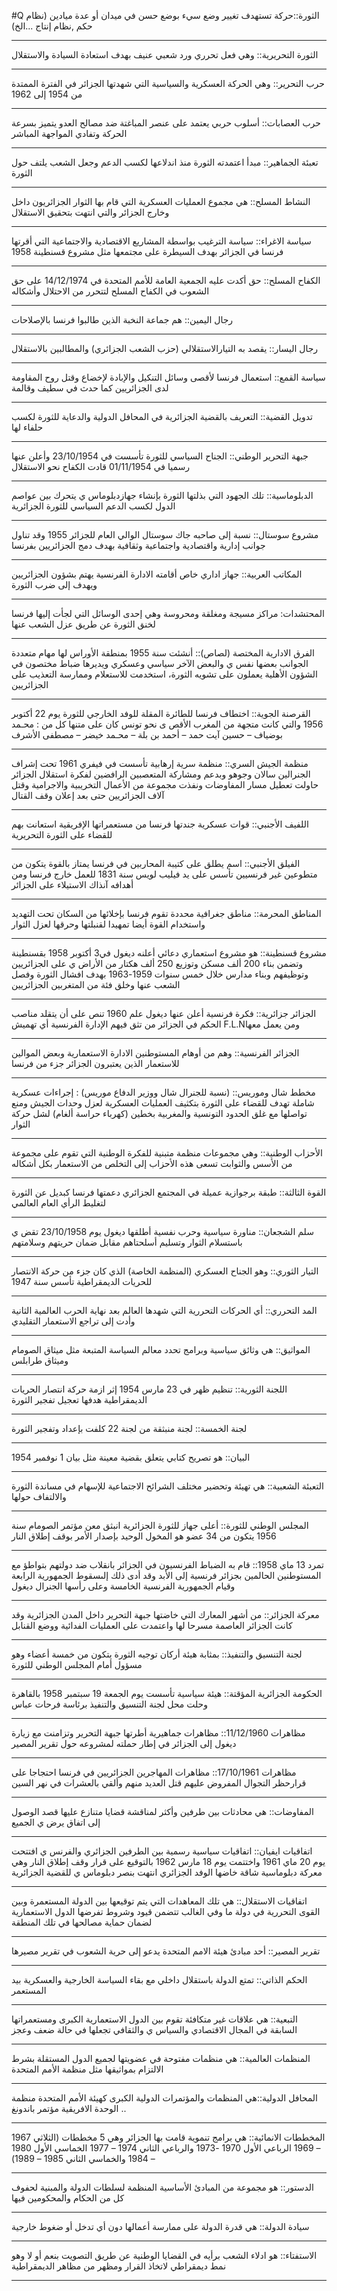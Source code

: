 #Q 
الثورة::حركة تستهدف تغيير وضع سيء بوضع حسن في ميدان أو عدة ميادين (نظام حكم ,نظام إنتاج ...الخ)
***
الثورة التحريرية:: وهي فعل تحرري ورد شعبي عنيف بهدف استعادة السيادة والاستقلال
***
حرب التحرير:: وهي الحركة العسكرية والسياسية التي شهدتها الجزائر في الفترة الممتدة من  1954 إلى 1962
***
حرب العصابات:: أسلوب حربي يعتمد على عنصر المباغتة ضد مصالح العدو يتميز بسرعة الحركة وتفادي المواجهة المباشر
***
تعبئة الجماهير:: مبدأ اعتمدته الثورة منذ اندلاعها لكسب الدعم وجعل الشعب يلتف حول الثورة
***
 النشاط المسلح:: هي مجموع العمليات العسكرية التي قام بها الثوار الجزائريون داخل وخارج الجزائر والتي انتهت بتحقيق الاستقلال 
***
سياسة الاغراء:: سياسة الترغيب بواسطة المشاريع الاقتصادية والاجتماعية التي أقرتها فرنسا في الجزائر بهدف السيطرة على مجتمعها مثل مشروع قسنطينة 1958
***
الكفاح المسلح:: حق أكدت عليه الجمعية العامة للأمم المتحدة في 14/12/1974 على حق الشعوب في الكفاح المسلح لتتحرر من الاحتلال وأشكاله
***
رجال اليمين:: هم جماعة النخبة الذين طالبوا فرنسا بالإصلاحات
***
 رجال اليسار:: يقصد به التيارالاستقلالي (حزب الشعب الجزائري) والمطالبين بالاستقلال
 ***
 سياسة القمع:: استعمال فرنسا لأقصى وسائل التنكيل والإبادة لإخضاع وقتل روح المقاومة لدى الجزائريين كما حدث في سطيف وقالمة
 ***
 تدويل القضية:: التعريف بالقضية الجزائرية في المحافل الدولية والدعاية للثورة لكسب حلفاء لها
 ***
 جبهة التحرير الوطني:: الجناح السياسي للثورة تأسست في 23/10/1954 وأعلن عنها رسميا في 01/11/1954 قادت الكفاح نحو الاستقلال
 ***
 الدبلوماسية:: تلك الجهود التي بذلتها الثورة بإنشاء جهازدبلوماس ي يتحرك بين عواصم الدول لكسب الدعم السياسي للثورة الجزائرية
***
مشروع سوستال:: نسبة إلى صاحبه جاك سوستال الوالي العام للجزائر 1955 وقد تناول جوانب إدارية واقتصادية واجتماعية وثقافية بهدف دمج الجزائريين بفرنسا
***
المكاتب العربية:: جهاز اداري خاص أقامته الادارة الفرنسية يهتم بشؤون الجزائريين ويهدف إلى ضرب الثورة 
***
المحتشدات: مراكز مسيجة ومغلقة ومحروسة وهي إحدى الوسائل التي لجأت إليها فرنسا لخنق الثورة عن طريق عزل الشعب عنها
***
الفرق الادارية المختصة (لصاص):: أنشئت سنة 1955 بمنطقة الأوراس لها مهام متعددة الجوانب بعضها نفس ي والبعض الآخر سياسي وعسكري ويديرها ضباط مختصون في الشؤون الأهلية يعملون على تشويه الثورة، استخدمت للاستعلام وممارسة التعذيب على الجزائريين
***
القرصنة الجوية:: اختطاف فرنسا للطائرة المقلة للوفد الخارجي للثورة يوم 22 أكتوبر 1956 والتي كانت متجهة من المغرب الأقص ى نحو تونس كان على متنها كل من : محـمد بوضياف – حسين آيت حمد – أحمد بن بلة – محـمد خيضر – مصطفى الأشرف
***
منظمة الجيش السري:: منظمة سرية إرهابية تأسست في فيفري 1961 تحت إشراف الجنرالين سالان وجوهو وبدعم ومشاركة المتعصبين الرافضين لفكرة استقلال الجزائر حاولت تعطيل مسار المفاوضات ونفذت مجموعة من الأعمال التخريبية والاجرامية وقتل آلاف الجزائريين حتى بعد إعلان وقف القتال 
***
اللفيف الأجنبي:: قوات عسكرية جندتها فرنسا من مستعمراتها الإفريقية استعانت بهم للقضاء على الثورة التحريرية
***
الفيلق الأجنبي:: اسم يطلق على كتيبة المحاربين في فرنسا يمتاز بالقوة يتكون من متطوعين غير فرنسيين تأسس على يد فيليب لويس سنة 1831 للعمل خارج فرنسا ومن أهدافه آنذاك الاستيلاء على الجزائر
***
المناطق المحرمة:: مناطق جغرافية محددة تقوم فرنسا بإخلائها من السكان تحت التهديد واستخدام القوة أيضا تمهيدا لقنبلتها وحرقها لعزل الثوار
***
مشروع قسنطينة:: هو مشروع استعماري دعائي أعلنه ديغول في3 أكتوبر 1958 بقسنطينة وتضمن بناء 200 ألف مسكن وتوزيع 250 ألف هكتار من الأراض ي على الجزائريين وتوظيفهم وبناء مدارس خلال خمس سنوات 1959-1963 بهدف افشال الثورة وفصل الشعب عنها وخلق فئة من المتغربين الجزائريين
***
الجزائر جزائرية:: فكرة فرنسية أعلن عنها ديغول علم 1960 تنص على أن يتقلد مناصب الحكم في الجزائر من تثق فيهم الإدارة الفرنسية أي تهميش F.L.Nومن يعمل معها 
***
الجزائر الفرنسية:: وهم من أوهام المستوطنين الادارة الاستعمارية وبعض الموالين للاستعمار الذين يعتبرون الجزائر جزء من فرنسا
***
مخطط شال وموريس:: (نسبة للجنرال شال ووزير الدفاع موريس) : إجراءات عسكرية شاملة تهدف للقضاء على الثورة بتكثيف العمليات العسكرية لعزل وحدات الجيش ومنع تواصلها مع غلق الحدود التونسية والمغربية بخطين (كهرباء حراسة ألغام) لشل حركة الثوار 
***
الأحزاب الوطنية:: وهي مجموعات منظمة متبنية للفكرة الوطنية التي تقوم على مجموعة من الأسس والثوابت تسعى هذه الأحزاب إلى التخلص من الاستعمار بكل أشكاله 
***
القوة الثالثة:: طبقة برجوازية عميلة في المجتمع الجزائري دعمتها فرنسا كبديل عن الثورة لتغليط الرأي العام العالمي
***
سلم الشجعان:: مناورة سياسية وحرب نفسية أطلقها ديغول يوم 23/10/1958 تقض ي باستسلام الثوار وتسليم أسلحتاهم مقابل ضمان حريتهم وسلامتهم 
***
التيار الثوري:: وهو الجناح العسكري (المنظمة الخاصة) الذي كان جزء من حركة الانتصار للحريات الديمقراطية تأسس سنة 1947 
***
المد التحرري:: أي الحركات التحررية التي شهدها العالم بعد نهاية الحرب العالمية الثانية وأدت إلى تراجع الاستعمار التقليدي 
***
المواثيق:: هي وثائق سياسية وبرامج تحدد معالم السياسة المتبعة مثل ميثاق الصومام وميثاق طرابلس
***
اللجنة الثورية:: تنظيم ظهر في 23 مارس 1954 إثر ازمة حركة انتصار الحريات الديمقراطية هدفها تعجيل تفجير الثورة 
***
لجنة الخمسة:: لجنة منبثقة من لجنة 22 كلفت بإعداد وتفجير الثورة 
***
البيان:: هو تصريح كتابي يتعلق بقضية معينة مثل بيان 1 نوفمبر 1954
***
التعبئة الشعبية:: هي تهيئة وتحضير مختلف الشرائح الاجتماعية للإسهام في مساندة الثورة والالتفاف حولها 
***
المجلس الوطني للثورة:: أعلى جهاز للثورة الجزائرية انبثق معن مؤتمر الصومام سنة 1956 يتكون من 34 عضو هو المخول الوحيد بإصدار الأمر بوقف إطلاق النار
***
تمرد 13 ماي 1958:: قام به الضباط الفرنسيون في الجزائر بانقلاب ضد دولتهم بتواطؤ مع المستوطنين الحالمين بجزائر فرنسية إلى الأبد وقد أدى ذلك إلىسقوط الجمهورية الرابعة وقيام الجمهورية الفرنسية الخامسة وعلى رأسها الجنرال ديغول
***
معركة الجزائر:: من أشهر المعارك التي خاضتها جبهة التحرير داخل المدن الجزائرية وقد كانت الجزائر العاصمة مسرحا لها واعتمدت على العمليات الفدائية ووضع القنابل 
***
لجنة التنسيق والتنفيذ:: بمثابة هيئة أركان توجيه الثورة يتكون من خمسة أعضاء وهو مسؤول أمام المجلس الوطني للثورة 
***
الحكومة الجزائرية المؤقتة:: هيئة سياسية تأسست يوم الجمعة 19 سبتمبر 1958 بالقاهرة وحلت محل لجنة التنسيق والتنفيذ برئاسة فرحات عباس
***
مظاهرات 11/12/1960:: مظاهرات جماهيرية أطرتها جبهة التحرير وتزامنت مع زيارة ديغول إلى الجزائر في إطار حملته لمشروعه حول تقرير المصير
***
مظاهرات 17/10/1961:: مظاهرات المهاجرين الجزائريين في فرنسا احتجاجا على قرارحظر التجوال المفروض عليهم قتل العديد منهم وألقي بالعشرات في نهر السين
***
المفاوضات:: هي محادثات بين طرفين وأكثر لمناقشة قضايا متنازع عليها قصد الوصول إلى اتفاق يرض ي الجميع 
***
اتفاقيات ايفيان:: اتفاقيات سياسية رسمية بين الطرفين الجزائري والفرنس ي افتتحت يوم 20 ماي 1961 واختتمت يوم 18 مارس 1962 بالتوقيع على قرار وقف إطلاق النار وهي معركة دبلوماسية شاقة خاضها الوفد الجزائري انتهت بنصر دبلوماس ي للقضية الجزائرية 
***
اتفاقيات الاستقلال:: هي تلك المعاهدات التي يتم توقيعها بين الدولة المستعمرة وبين القوى التحررية في دولة ما وفي الغالب تتضمن قيود وشروط تفرضها الدول الاستعمارية لضمان حماية مصالحها في تلك المنطقة 
***
تقرير المصير:: أحد مبادئ هيئة الامم المتحدة يدعو إلى حرية الشعوب في تقرير مصيرها 
***
الحكم الذاتي:: تمتع الدولة باستقلال داخلي مع بقاء السياسة الخارجية والعسكرية بيد المستعمر 
***
التبعية:: هي علاقات غير متكافئة تقوم بين الدول الاستعمارية الكبرى ومستعمراتها السابقة في المجال الاقتصادي والسياس ي والثقافي تجعلها في حالة ضعف وعجز 
***
المنظمات العالمية:: هي منظمات مفتوحة في عضويتها لجميع الدول المستقلة بشرط الالتزام بمواثيقها مثل منظمة الأمم المتحدة 
***
المحافل الدولية::هي المنظمات والمؤتمرات الدولية الكبرى كهيئة الأمم المتحدة منظمة الوحدة الافريقية مؤتمر باندونغ ..
***
المخططات الانمائية:: هي برامج تنموية قامت بها الجزائر وهي 5 مخططات (الثلاثي 1967 – 1969 الرباعي الأول 1970 -1973 والرباعي الثاني  1974 – 1977 الخماسي الأول 1980 – 1984 والخماسي الثاني  1985 – 1989) 
***
الدستور:: هو مجموعة من المبادئ الأساسية المنظمة لسلطات الدولة والمبنية لحفوف كل من الحكام والمحكومين فيها 
***
سيادة الدولة:: هي قدرة الدولة على ممارسة أعمالها دون أي تدخل أو ضغوط خارجية 
***
الاستفتاء:: هو ادلاء الشعب برأيه في القضايا الوطنية عن طريق التصويت بنعم أو لا وهو نمط ديمقراطي لاتخاذ القرار ومظهر من مظاهر الديمقراطية
***